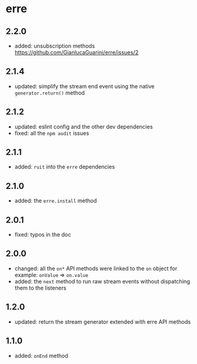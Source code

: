 # erre

## 2.2.0
- added: unsubscription methods https://github.com/GianlucaGuarini/erre/issues/2

## 2.1.4
- updated: simplify the stream end event using the native `generator.return()` method

## 2.1.2

- updated: eslint config and the other dev dependencies
- fixed: all the `npm audit` issues

## 2.1.1

- added: `ruit` into the `erre` dependencies

## 2.1.0

- added: the `erre.install` method

## 2.0.1

- fixed: typos in the doc

## 2.0.0

- changed: all the `on*` API methods were linked to the `on` object for example: `onValue` => `on.value`
- added: the `next` method to run raw stream events without dispatching them to the listeners

## 1.2.0

- updated: return the stream generator extended with erre API methods

## 1.1.0

- added: `onEnd` method